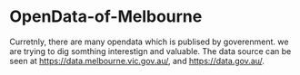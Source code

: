 # OpenData-of-Melbourne
Curretnly, there are many opendata which is publised by goverenment. we are trying to dig somthing interestign and valuable.  The data source can be seen at https://data.melbourne.vic.gov.au/, and  https://data.gov.au/.
